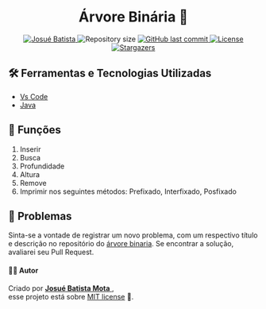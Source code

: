 <h1 align = "center">
<strong>Árvore Binária 🌳</strong>
</h1>

<p align="center">
   <a href="https://www.linkedin.com/in/josu%C3%A9-batista-694bba135/">
      <img alt="Josué Batista" src="https://img.shields.io/badge/-JosuéBatista-336600?style=flat&logo=Linkedin&logoColor=white" />
   </a>
  <img alt="Repository size" src="https://img.shields.io/github/repo-size/Josuebmota/Arvore-Binaria?color=336600">
  <a href="https://github.com/Josuebmota/Arvore-Binaria/commits/master">
    <img alt="GitHub last commit" src="https://img.shields.io/github/last-commit/Josuebmota/Arvore-Binaria?color=336600">
  </a> 
  <a href="https://github.com/Josuebmota/Arvore-Binaria/blob/master/LICENSE"><img alt="License" src="https://img.shields.io/badge/license-MIT-336600">
  </a>
  <a href="https://github.com/Josuebmota/Arvore-Binaria/stargazers"><img alt="Stargazers" src="https://img.shields.io/github/stars/Josuebmota/Arvore-Binaria?color=336600&logo=github">
  </a>
</p>

## 🛠️ Ferramentas e Tecnologias Utilizadas
- [Vs Code](https://code.visualstudio.com/)
- [Java](https://www.java.com/pt_BR/)

## 🌌 Funções
1. Inserir
2. Busca
3. Profundidade
4. Altura
5. Remove
6. Imprimir nos seguintes métodos: Prefixado, Interfixado, Posfixado

## 🐛 Problemas

Sinta-se a vontade de registrar um novo problema, com um respectivo título e descrição no repositório do [árvore binaria](https://github.com/Josuebmota/Arvore-Binaria/issues). Se encontrar a solução, avaliarei seu Pull Request.

#### 👨‍💻 [](<[https://github.com/Josuebmota/Arvore-Binaria](https://github.com/Josuebmota/Arvore-Binaria)#autor>)Autor

Criado por [**Josué Batista Mota** ](https://github.com/Josuebmota), <br>esse projeto está sobre [MIT license](./LICENSE) 📃.
